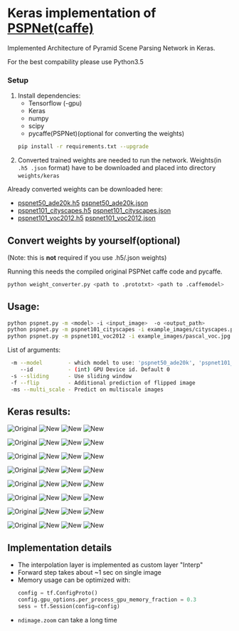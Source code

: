 # Keras implementation of [PSPNet(caffe)](https://github.com/hszhao/PSPNet)

Implemented Architecture of Pyramid Scene Parsing Network in Keras.

For the best compability please use Python3.5
### Setup
1. Install dependencies:
    * Tensorflow (-gpu)
    * Keras
    * numpy
    * scipy
    * pycaffe(PSPNet)(optional for converting the weights) 
    ```bash
    pip install -r requirements.txt --upgrade
    ```
2. Converted trained weights are needed to run the network.
Weights(in ```.h5 .json``` format) have to be downloaded and placed into directory ``` weights/keras ```


Already converted weights can be downloaded here:

 * [pspnet50_ade20k.h5](https://www.dropbox.com/s/0uxn14y26jcui4v/pspnet50_ade20k.h5?dl=1)
[pspnet50_ade20k.json](https://www.dropbox.com/s/v41lvku2lx7lh6m/pspnet50_ade20k.json?dl=1)
 * [pspnet101_cityscapes.h5](https://www.dropbox.com/s/c17g94n946tpalb/pspnet101_cityscapes.h5?dl=1)
[pspnet101_cityscapes.json](https://www.dropbox.com/s/fswowe8e3o14tdm/pspnet101_cityscapes.json?dl=1)
 * [pspnet101_voc2012.h5](https://www.dropbox.com/s/uvqj2cjo4b9c5wg/pspnet101_voc2012.h5?dl=1)
[pspnet101_voc2012.json](https://www.dropbox.com/s/rr5taqu19f5fuzy/pspnet101_voc2012.json?dl=1)

## Convert weights by yourself(optional)
(Note: this is **not** required if you use .h5/.json weights)

Running this needs the compiled original PSPNet caffe code and pycaffe.

```bash
python weight_converter.py <path to .prototxt> <path to .caffemodel>
```

## Usage:

```bash
python pspnet.py -m <model> -i <input_image>  -o <output_path>
python pspnet.py -m pspnet101_cityscapes -i example_images/cityscapes.png -o example_results/cityscapes.jpg
python pspnet.py -m pspnet101_voc2012 -i example_images/pascal_voc.jpg -o example_results/pascal_voc.jpg
```
List of arguments:
```bash
 -m --model        - which model to use: 'pspnet50_ade20k', 'pspnet101_cityscapes', 'pspnet101_voc2012'
    --id           - (int) GPU Device id. Default 0
 -s --sliding      - Use sliding window
 -f --flip         - Additional prediction of flipped image
 -ms --multi_scale - Predict on multiscale images
```
## Keras results:
![Original](example_images/Tree_ID_161639.jpg)
![New](example_results/Tree_ID_161639_seg.jpg)
![New](example_results/Tree_ID_161639_seg_blended.jpg)
![New](example_results/Tree_ID_161639_probs.jpg)

![Original](example_images/Tree_ID_161640.png)
![New](example_results/Tree_ID_161640_seg.jpg)
![New](example_results/Tree_ID_161640_seg_blended.jpg)
![New](example_results/Tree_ID_161640_probs.jpg)

![Original](example_images/Tree_ID_163639.jpg)
![New](example_results/Tree_ID_163639_seg.jpg)
![New](example_results/Tree_ID_163639_seg_blended.jpg)
![New](example_results/Tree_ID_163639_probs.jpg)

![Original](example_images/Tree_ID_164659.png)
![New](example_results/Tree_ID_164659_seg.jpg)
![New](example_results/Tree_ID_164659_seg_blended.jpg)
![New](example_results/Tree_ID_164659_probs.jpg)

![Original](example_images/Tree_ID_164660.jpg)
![New](example_results/Tree_ID_164660_seg.jpg)
![New](example_results/Tree_ID_164660_seg_blended.jpg)
![New](example_results/Tree_ID_164660_probs.jpg)


![Original](example_images/ade20k.jpg)
![New](example_results/ade20k_seg.jpg)
![New](example_results/ade20k_seg_blended.jpg)
![New](example_results/ade20k_probs.jpg)

![Original](example_images/cityscapes.png)
![New](example_results/cityscapes_seg.jpg)
![New](example_results/cityscapes_seg_blended.jpg)
![New](example_results/cityscapes_probs.jpg)

![Original](example_images/pascal_voc.jpg)
![New](example_results/pascal_voc_seg.jpg)
![New](example_results/pascal_voc_seg_blended.jpg)
![New](example_results/pascal_voc_probs.jpg)


## Implementation details
* The interpolation layer is implemented as custom layer "Interp"
* Forward step takes about ~1 sec on single image
* Memory usage can be optimized with:
    ```python
    config = tf.ConfigProto()
    config.gpu_options.per_process_gpu_memory_fraction = 0.3 
    sess = tf.Session(config=config)
    ```
* ```ndimage.zoom``` can take a long time





